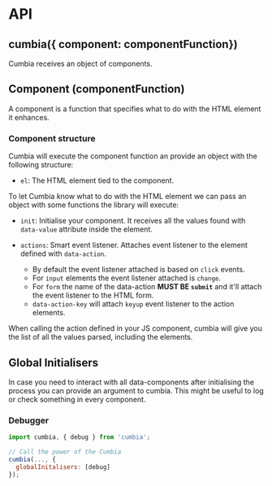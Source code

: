 
# API

## cumbia({ component: componentFunction})

Cumbia receives an object of components. 

## Component (componentFunction)

A component is a function that specifies what to do with the HTML element it enhances.

### Component structure

Cumbia will execute the component function an provide an object with the following structure: 

-  `el`: The HTML element tied to the component.

To let Cumbia know what to do with the HTML element we can pass an object with some functions the library will execute:

- `init`: Initialise your component. It receives all the values found with `data-value` attribute inside the element.

- `actions`: Smart event listener. Attaches event listener to the element defined with `data-action`. 

  - By default the event listener attached is based on `click` events.
  - For `input` elements the event listener attached is `change`.
  - For `form` the name of the data-action **MUST BE `submit`** and it'll attach the event listener to the HTML form.
  - `data-action-key` will attach `keyup` event listener to the action elements.

When calling the action defined in your JS component, cumbia will give you the list of all the values parsed, including the elements.


## Global Initialisers

In case you need to interact with all data-components after initialising the process you can provide an argument to cumbia. This might be useful to log or check something in every component.

### Debugger

```javascript
import cumbia, { debug } from 'cumbia';

// Call the power of the Cumbia
cumbia(..., {
  globalInitalisers: [debug]
});
```
